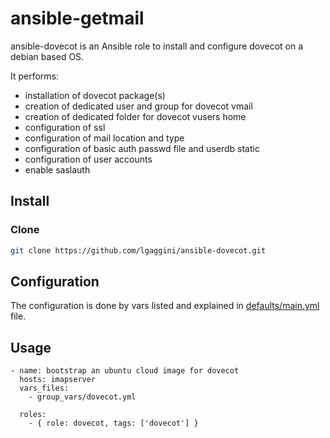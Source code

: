 # ansible-getmail

ansible-dovecot is an Ansible role to install and configure dovecot on a debian based OS.

It performs: 

* installation of dovecot package(s)
* creation of dedicated user and group for dovecot vmail
* creation of dedicated folder for dovecot vusers home
* configuration of ssl
* configuration of mail location and type
* configuration of basic auth passwd file and userdb static
* configuration of user accounts
* enable saslauth

## Install
### Clone
```bash
git clone https://github.com/lgaggini/ansible-dovecot.git
```
## Configuration

The configuration is done by vars listed and explained in [defaults/main.yml](https://github.com/lgaggini/ansible-dovecot/blob/master/defaults/main.yml) file.

## Usage

```
- name: bootstrap an ubuntu cloud image for dovecot
  hosts: imapserver
  vars_files:
    - group_vars/dovecot.yml

  roles:
    - { role: dovecot, tags: ['dovecot'] }
```
